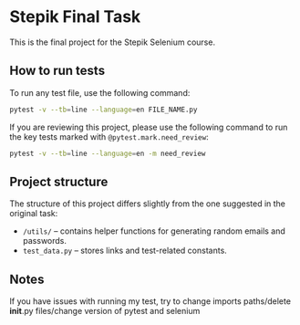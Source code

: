# Stepik Final Task

This is the final project for the Stepik Selenium course.

## How to run tests

To run any test file, use the following command:

```bash
pytest -v --tb=line --language=en FILE_NAME.py
```

If you are reviewing this project, please use the following command to run the key tests marked with `@pytest.mark.need_review`:

```bash
pytest -v --tb=line --language=en -m need_review
```

## Project structure

The structure of this project differs slightly from the one suggested in the original task:

- `/utils/` – contains helper functions for generating random emails and passwords.
- `test_data.py` – stores links and test-related constants.

## Notes
If you have issues with running my test, try to change imports paths/delete __init__.py files/change version of pytest and selenium